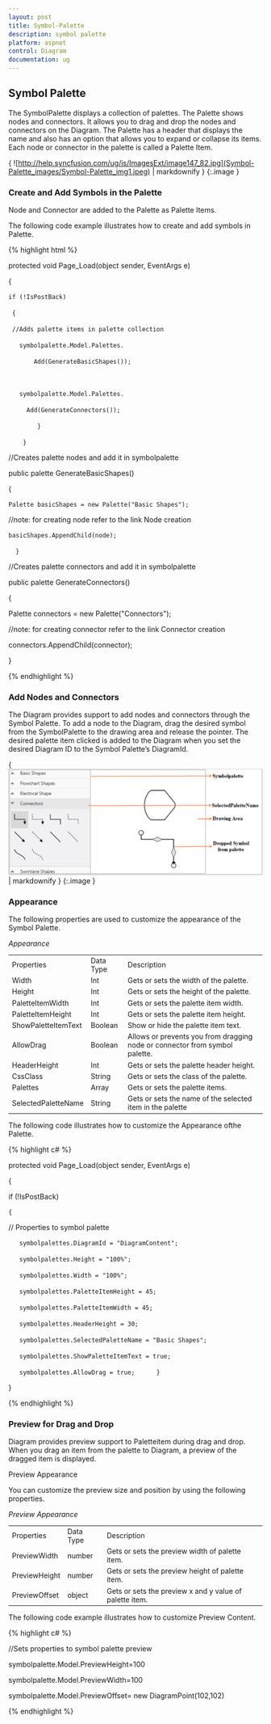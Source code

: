 ```yaml
---
layout: post
title: Symbol-Palette
description: symbol palette
platform: aspnet
control: Diagram
documentation: ug
---
```


## Symbol Palette

The SymbolPalette displays a collection of palettes. The Palette shows nodes and connectors. It allows you to drag and drop the nodes and connectors on the Diagram. The Palette has a header that displays the name and also has an option that allows you to expand or collapse its items. Each node or connector in the palette is called a Palette Item.

{ ![http://help.syncfusion.com/ug/js/ImagesExt/image147_82.jpg](Symbol-Palette_images/Symbol-Palette_img1.jpeg) | markdownify }
{:.image }


### Create and Add Symbols in the Palette

Node and Connector are added to the Palette as Palette Items.

The following code example illustrates how to create and add symbols in Palette.

{% highlight html %}

protected void Page_Load(object sender, EventArgs e)

  {

    if (!IsPostBack)

     {      

     //Adds palette items in palette collection 

       symbolpalette.Model.Palettes.

           Add(GenerateBasicShapes()); 



       symbolpalette.Model.Palettes.                                              

         Add(GenerateConnectors());                

            }

        }

//Creates palette nodes and add it in symbolpalette

 public palette GenerateBasicShapes()

  { 

    Palette basicShapes = new Palette("Basic Shapes");

  //note: for creating node refer to the link Node creation

    basicShapes.AppendChild(node);

      }

//Creates palette connectors and add it in symbolpalette

 public palette GenerateConnectors()

  {

   Palette connectors = new Palette("Connectors");

 //note: for creating connector refer to the link Connector creation

 connectors.AppendChild(connector);

  }



{% endhighlight %}

### Add Nodes and Connectors

The Diagram provides support to add nodes and connectors through the Symbol Palette. To add a node to the Diagram, drag the desired symbol from the SymbolPalette to the drawing area and release the pointer. The desired palette item clicked is added to the Diagram when you set the desired Diagram ID to the Symbol Palette’s DiagramId.

{ ![](Symbol-Palette_images/Symbol-Palette_img2.png) | markdownify }
{:.image }


### Appearance

The following properties are used to customize the appearance of the Symbol Palette.

_Appearance_

<table>
<tr>
<td>
Properties</td><td>
Data Type</td><td>
Description</td></tr>
<tr>
<td>
 Width</td><td>
Int</td><td>
Gets or sets the width of the palette.</td></tr>
<tr>
<td>
 Height</td><td>
Int</td><td>
Gets or sets the height of the palette.</td></tr>
<tr>
<td>
 PaletteItemWidth</td><td>
Int</td><td>
Gets or sets the palette item width.</td></tr>
<tr>
<td>
 PaletteItemHeight</td><td>
Int</td><td>
Gets or sets the palette item height.</td></tr>
<tr>
<td>
 ShowPaletteItemText</td><td>
Boolean</td><td>
Show or hide the palette item text.</td></tr>
<tr>
<td>
 AllowDrag</td><td>
Boolean</td><td>
Allows or prevents you from dragging node or connector from symbol palette.</td></tr>
<tr>
<td>
 HeaderHeight</td><td>
Int</td><td>
Gets or sets the palette header height.</td></tr>
<tr>
<td>
 CssClass</td><td>
String</td><td>
Gets or sets the class of the palette.</td></tr>
<tr>
<td>
 Palettes</td><td>
Array</td><td>
Gets or sets the palette items.</td></tr>
<tr>
<td>
 SelectedPaletteName</td><td>
String</td><td>
Gets or sets the name of the selected item in the palette</td></tr>
</table>


The following code illustrates how to customize the Appearance ofthe Palette.

{% highlight c# %}

protected void Page_Load(object sender, EventArgs e)

 {

   if (!IsPostBack)

    {

 // Properties to symbol palette

       symbolpalettes.DiagramId = "DiagramContent";

       symbolpalettes.Height = "100%";

       symbolpalettes.Width = "100%";

       symbolpalettes.PaletteItemHeight = 45;

       symbolpalettes.PaletteItemWidth = 45;

       symbolpalettes.HeaderHeight = 30;

       symbolpalettes.SelectedPaletteName = "Basic Shapes";

       symbolpalettes.ShowPaletteItemText = true;

       symbolpalettes.AllowDrag = true;      }

   } 



{% endhighlight %}

### Preview for Drag and Drop

Diagram provides preview support to Paletteitem during drag and drop. When you drag an item from the palette to Diagram, a preview of the dragged item is displayed.

Preview Appearance

You can customize the preview size and position by using the following properties.

_Preview Appearance_

<table>
<tr>
<td>
Properties</td><td>
Data Type</td><td>
Description</td></tr>
<tr>
<td>
PreviewWidth</td><td>
 number</td><td>
Gets or sets the preview width of palette item.</td></tr>
<tr>
<td>
PreviewHeight</td><td>
 number</td><td>
Gets or sets the preview height of palette item.</td></tr>
<tr>
<td>
PreviewOffset</td><td>
 object</td><td>
Gets or sets the preview x and y value of palette item.</td></tr>
</table>


The following code example illustrates how to customize Preview Content.

{% highlight c# %}

//Sets properties to symbol palette preview

symbolpalette.Model.PreviewHeight=100

symbolpalette.Model.PreviewWidth=100

symbolpalette.Model.PreviewOffset= new DiagramPoint(102,102)



{% endhighlight %}



